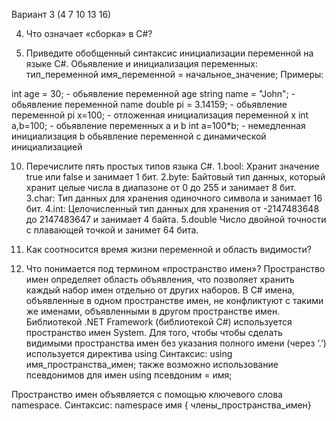 Вариант 3 (4 7 10 13 16)

4. Что означает «сборка» в C#?

7. Приведите обобщенный синтаксис инициализации переменной на
языке C#.
Обьявление и инициализация переменных:
тип_переменной имя_переменной = начальное_значение;
Примеры:

int age = 30; - обьявление переменной age
string name = "John"; - обьявление переменной name
double pi = 3.14159; - обьявление переменной pi
x=100; - отложенная инициализация переменной x
int a,b=100; - обьявление переменных a и b
int a=100*b; - немедленная инициализация b обьявление переменной с динамической инициализацией

10. Перечислите пять простых типов языка C#.
    1.bool: Хранит значение true или false и занимает 1 бит.
    2.byte: Байтовый тип данных, который хранит целые числа в диапазоне от 0 до 255 и занимает 8 бит.
    3.char: Тип данных для хранения одиночного символа и занимает 16 бит.
    4.int: Целочисленный тип данных для хранения от -2147483648 до 2147483647 и занимает 4 байта.
    5.double Число двойной точности с плавающей точкой  и занимет 64 бита.

13. Как соотносится время жизни переменной и область видимости?
  

16. Что понимается под термином «пространство имен»?
Пространство имен определяет область объявления, что позволяет хранить каждый набор имен отдельно от других наборов. В С# имена, объявленные в одном пространстве имен, не конфликтуют с такими же именами, объявленными в другом пространстве имен. Библиотекой .NET Framework (библиотекой С#) используется пространство имен System. Для того, чтобы чтобы сделать видимыми пространства имен без указания полного имени (через ‘.’) используется директива using
Синтаксис:
using имя_пространства_имен;
также возможно использование псевдонимов для имен
using псевдоним = имя;

Пространство имен объявляется с помощью ключевого слова
namespace.
Синтаксис:
namespace имя {
члены_пространства_имен}
